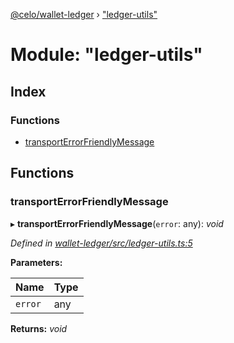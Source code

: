 [@celo/wallet-ledger](../README.md) › ["ledger-utils"](_ledger_utils_.md)

# Module: "ledger-utils"

## Index

### Functions

* [transportErrorFriendlyMessage](_ledger_utils_.md#transporterrorfriendlymessage)

## Functions

###  transportErrorFriendlyMessage

▸ **transportErrorFriendlyMessage**(`error`: any): *void*

*Defined in [wallet-ledger/src/ledger-utils.ts:5](https://github.com/celo-org/celo-monorepo/blob/master/packages/sdk/wallets/wallet-ledger/src/ledger-utils.ts#L5)*

**Parameters:**

Name | Type |
------ | ------ |
`error` | any |

**Returns:** *void*
